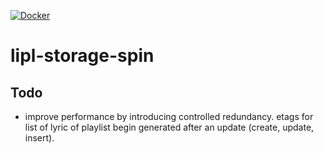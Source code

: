 [![Docker](https://github.com/paulusminus/lipl-storage-spin/actions/workflows/spin.yaml/badge.svg)](https://github.com/paulusminus/lipl-storage-spin/actions/workflows/spin.yaml)


# lipl-storage-spin


## Todo

- improve performance by introducing controlled redundancy. etags for list of lyric of playlist begin generated after an update (create, update, insert).